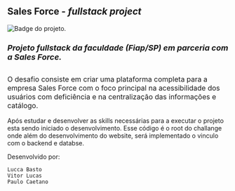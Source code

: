 ## Sales Force - _fullstack project_

![Badge do projeto.](./public/academy-sales-force.svg)

<h5 style="font-size:18px">Projeto fullstack da faculdade (Fiap/SP) em parceria com a Sales Force.</h5>

<p style="font-size:16px">
    O desafio consiste em criar uma plataforma completa para a empresa Sales Force com o foco principal na acessibilidade dos usuários com deficiência e na centralização das informações e catálogo. </p>

<p>
    Após estudar e desenvolver as skills necessárias para a executar o projeto esta sendo iniciado o desenvolvimento. Esse código é o root do challange onde além do desenvolvimento do website, será implementado o vinculo com o backend e databse. </p>

<p>Desenvolvido por:

    Lucca Basto
    Vitor Lucas
    Paulo Caetano
 
</p>


